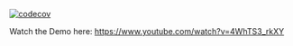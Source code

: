 [![codecov](https://codecov.io/gh/Syntax-Sorcerers-Group/praktyk/graph/badge.svg?token=YCSWUWT32F)](https://codecov.io/gh/Syntax-Sorcerers-Group/praktyk)

Watch the Demo here: https://www.youtube.com/watch?v=4WhTS3_rkXY
